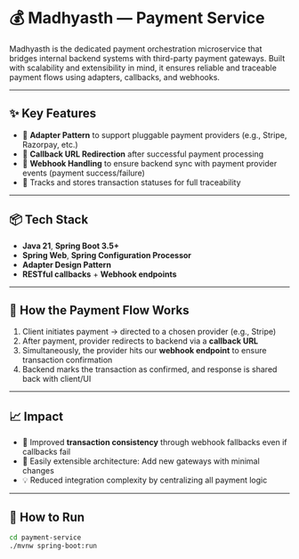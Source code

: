 # 💰 Madhyasth — Payment Service

Madhyasth is the dedicated payment orchestration microservice that bridges internal backend systems with third-party payment gateways. Built with scalability and extensibility in mind, it ensures reliable and traceable payment flows using adapters, callbacks, and webhooks.

---

## ✨ Key Features

- 🧩 **Adapter Pattern** to support pluggable payment providers (e.g., Stripe, Razorpay, etc.)
- 🔁 **Callback URL Redirection** after successful payment processing
- 🔔 **Webhook Handling** to ensure backend sync with payment provider events (payment success/failure)
- 💾 Tracks and stores transaction statuses for full traceability

---

## 📦 Tech Stack

- **Java 21**, **Spring Boot 3.5+**
- **Spring Web**, **Spring Configuration Processor**
- **Adapter Design Pattern**
- **RESTful callbacks** + **Webhook endpoints**

---

## 🔄 How the Payment Flow Works

1. Client initiates payment → directed to a chosen provider (e.g., Stripe)
2. After payment, provider redirects to backend via a **callback URL**
3. Simultaneously, the provider hits our **webhook endpoint** to ensure transaction confirmation
4. Backend marks the transaction as confirmed, and response is shared back with client/UI

---

## 📈 Impact

- 🔄 Improved **transaction consistency** through webhook fallbacks even if callbacks fail
- 🔌 Easily extensible architecture: Add new gateways with minimal changes
- 💡 Reduced integration complexity by centralizing all payment logic

---

## 🏁 How to Run

```bash
cd payment-service
./mvnw spring-boot:run
